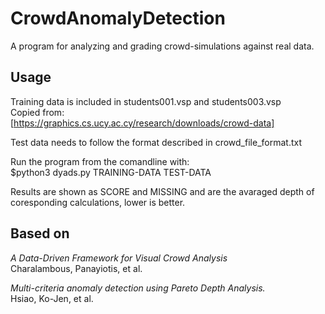 # CrowdAnomalyDetection
A program for analyzing and grading crowd-simulations against real data.

## Usage
Training data is included in students001.vsp and students003.vsp  
Copied from:  
[https://graphics.cs.ucy.ac.cy/research/downloads/crowd-data]

Test data needs to follow the format described in crowd_file_format.txt

Run the program from the comandline with:  
$python3 dyads.py TRAINING-DATA TEST-DATA

Results are shown as SCORE and MISSING and are the avaraged depth of coresponding calculations, lower is better.

## Based on
*A Data-Driven Framework for Visual Crowd Analysis*  
Charalambous, Panayiotis, et al.

*Multi-criteria anomaly detection using Pareto Depth Analysis.*  
Hsiao, Ko-Jen, et al. 
